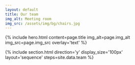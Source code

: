 ```yaml
---
layout: default
title: Our team
img_alt: Meeting room
img_src: /assets/img/bg/chairs.jpg
---
```


{% include hero.html content=page.title img_alt=page.img_alt img_src=page.img_src overlay='text' %}

{% include section.html direction='y' display_size='100px' layout='sequence' steps=site.data.team %}
